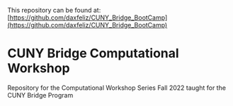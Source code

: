 
This repository can be found at: [https://github.com/daxfeliz/CUNY_Bridge_BootCamp](https://github.com/daxfeliz/CUNY_Bridge_BootCamp)


CUNY Bridge Computational Workshop
==============================

Repository for the Computational Workshop Series Fall 2022 taught for the CUNY Bridge Program

